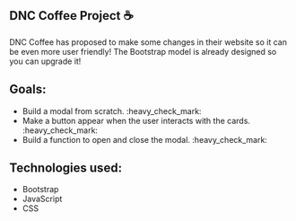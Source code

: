 ## DNC Coffee Project :coffee:

<p> DNC Coffee has proposed to make some changes in their website so it can be even more user friendly! 
The Bootstrap model is already designed so you can upgrade it!</p>

  ## <strong>Goals</strong>:
<ul>
  <li>Build a modal from scratch. :heavy_check_mark:</li>
  <li>Make a button appear when the user interacts with the cards. :heavy_check_mark:</li>
  <li>Build a function to open and close the modal. :heavy_check_mark:</li> 
</ul>

## <strong>Technologies used</strong>:
<ul>
  <li>Bootstrap</li>
  <li>JavaScript</li>
  <li>CSS</li>
</ul>
